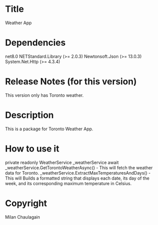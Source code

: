 ﻿# Title
Weather App

# Dependencies 
net8.0
NETStandard.Library (>= 2.0.3)
Newtonsoft.Json (>= 13.0.3)
System.Net.Http (>= 4.3.4)


# Release Notes (for this version)
This version only has Toronto weather.

# Description
This is a package for Toronto Weather App.


# How to use it
private readonly WeatherService _weatherService
await _weatherService.GetTorontoWeatherAsync() - This will fetch the weather data for Toronto.
_weatherService.ExtractMaxTemperaturesAndDays() - This will Builds a formatted string that displays each date, its day of the week,
and its corresponding maximum temperature in Celsius.



# Copyright
Milan Chaulagain